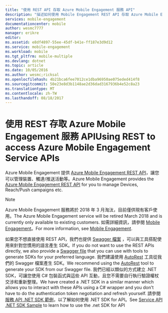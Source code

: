 ```yaml
---
title: "使用 REST API 存取 Azure Mobile Engagement 服務 API"
description: "描述如何使用 Mobile Engagement REST API 存取 Azure Mobile Engagement 服務 API"
services: mobile-engagement
documentationcenter: mobile
author: wesmc7777
manager: erikre
editor: 
ms.assetid: e8df4897-55ee-45df-b41e-ff187e3d9d12
ms.service: mobile-engagement
ms.workload: mobile
ms.tgt_pltfrm: mobile-multiple
ms.devlang: dotnet
ms.topic: article
ms.date: 10/05/2016
ms.author: wesmc;ricksal
ms.openlocfilehash: 4b21bca6fee7012ce1dba96950ae075eded414f8
ms.sourcegitcommit: 50e23e8d3b1148ae2d36dad3167936b4e52c8a23
ms.translationtype: MT
ms.contentlocale: zh-TW
ms.lasthandoff: 08/18/2017
---
```

# <a name="using-rest-to-access-azure-mobile-engagement-service-apis"></a><span data-ttu-id="0cfb6-103">使用 REST 存取 Azure Mobile Engagement 服務 API</span><span class="sxs-lookup"><span data-stu-id="0cfb6-103">Using REST to access Azure Mobile Engagement Service APIs</span></span>
<span data-ttu-id="0cfb6-104">Azure Mobile Engagement 提供 [Azure Mobile Engagement REST API](https://msdn.microsoft.com/library/azure/mt683754.aspx)，讓您可以管理裝置、觸達/推送活動等。</span><span class="sxs-lookup"><span data-stu-id="0cfb6-104">Azure Mobile Engagement provides the [Azure Mobile Engagement REST API](https://msdn.microsoft.com/library/azure/mt683754.aspx) for you to manage Devices, Reach/Push campaigns etc.</span></span>

> [!NOTE]
> <span data-ttu-id="0cfb6-105">Azure Mobile Engagement 服務將於 2018 年 3 月淘汰，目前僅供現有客戶使用。</span><span class="sxs-lookup"><span data-stu-id="0cfb6-105">The Azure Mobile Engagement service will be retired March 2018 and is currently only available to existing customers.</span></span> <span data-ttu-id="0cfb6-106">如需詳細資訊，請參閱 [Mobile Engagement](https://azure.microsoft.com/en-us/services/mobile-engagement/)。</span><span class="sxs-lookup"><span data-stu-id="0cfb6-106">For more information, see [Mobile Engagement](https://azure.microsoft.com/en-us/services/mobile-engagement/).</span></span>

<span data-ttu-id="0cfb6-107">如果您不想直接使用 REST API，我們也提供 [Swagger 檔案](https://github.com/Azure/azure-rest-api-specs/blob/master/arm-mobileengagement/2014-12-01/swagger/mobile-engagement.json) ，可以與工具搭配使用來針對您慣用的語言產生 SDK。</span><span class="sxs-lookup"><span data-stu-id="0cfb6-107">If you do not want to use the REST APIs directly, we also provide a [Swagger file](https://github.com/Azure/azure-rest-api-specs/blob/master/arm-mobileengagement/2014-12-01/swagger/mobile-engagement.json) that you can use with tools to generate SDKs for your preferred language.</span></span> <span data-ttu-id="0cfb6-108">我們建議使用 [AutoRest](https://github.com/Azure/AutoRest) 工具從我們的 Swagger 檔案產生 SDK。</span><span class="sxs-lookup"><span data-stu-id="0cfb6-108">We recommend using the [AutoRest](https://github.com/Azure/AutoRest) tool to generate your SDK from our Swagger file.</span></span> <span data-ttu-id="0cfb6-109">我們已經以類似的方式建立 .NET SDK，可讓您使用 C# 包裝函式與這些 API 互動，且您不需要自行執行驗證權杖交涉和重新整理。</span><span class="sxs-lookup"><span data-stu-id="0cfb6-109">We have created a .NET SDK in a similar manner which allows you to interact with these APIs using a C# wrapper and you don't have to do the authentication token negotiation and refresh yourself.</span></span> <span data-ttu-id="0cfb6-110">請參閱[服務 API .NET SDK 範例](mobile-engagement-dotnet-sdk-service-api.md)，以了解如何使用 .NET SDK for API。</span><span class="sxs-lookup"><span data-stu-id="0cfb6-110">See [Service API .NET SDK Sample](mobile-engagement-dotnet-sdk-service-api.md) to learn how to use the .net SDK for API</span></span>

